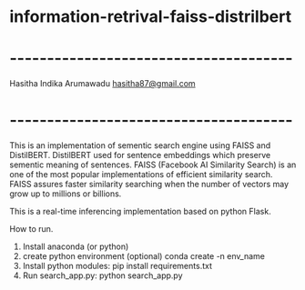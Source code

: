 # information-retrival-faiss-distrilbert
# --------------------------------------
Hasitha Indika Arumawadu
hasitha87@gmail.com
# --------------------------------------

This is an implementation of sementic search engine using FAISS and DistilBERT.
DistilBERT used for sentence embeddings which preserve sementic meaning of sentences.
FAISS (Facebook AI Similarity Search) is an one of the most popular implementations of efficient similarity search.
FAISS assures faster similarity searching when the number of vectors may grow up to millions or billions.

This is a real-time inferencing implementation based on python Flask.

How to run.

1) Install anaconda (or python)
2) create python environment (optional)
        conda create -n env_name
3) Install python modules: pip install requirements.txt
4) Run search_app.py: python search_app.py